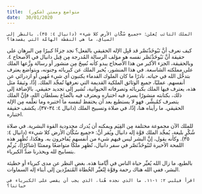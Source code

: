 ```yaml
---
title:  متواضع وممتن (شكور)
date:  30/01/2020
---
```


`الملك التائب يُعلن: «جميع سُكَّان الأرض كلا شيء» (دانيال ٤: ٣٥). بالنظر إلى السياق، ما هي النقطة الهامَّة التي يقصدها؟`

كيف نعرف أنَّ نَبُوخَذْنَصَّر قد قَبِل الإله الحقيقي بالفعل؟ نجد جزءًا كبيرًا مِن البرهان على حقيقة أنَّ نَبُوخَذْنَصَّر نفسه هو مؤلف الرسالة المُدرجة مِن قِبل دانيال في الأصحاح ٤. وبالحقيقة، الجزء الأكبر من هذا الأصحاح يبدو كأنه نُسِخَ مِن منشور أو رسالة وزَّعها الملك على مملكته الشاسعة. في هذا المنشور، يُخبر الملك عن كبريائه وجنونه، وبتواضع يعترف بتدخُّل الله في حياته. نادرًا ما كان الملوك القدماء يكتبون أي شيء مُهين أو ازدرائي عن أنفسهم. عمليًا، جميع الوثائق الملكية القديمة التي نعرفها تُمجِّد الملك. إذًا، وثيقةً مثل هذه، يعترف فيها الملك بكبريائه وتصرفاته الحيوانية، تُشير إلى تجديد حقيقي. بالإضافة إلى ذلك، بكتابته منشورًا يسرد فيه اختباره ويعترف فيه باتِّضاع بسلطان الله، فإنَّ الملك يتصرف كمُبشِّر. فهو لا يستطيع بعد أن يحتفظ لنفسه ما اختبره وما تعلَّمه مِن الإله الحقيقي. ما رأيناه هنا، إذًا، في صلاة وتسبيح الملك (دانيال ٤: ٣٤-٣٧)، يكشف حقيقة اختباره.

للملك الآن مجموعة مختلفة مِن القِيَم ويمكنه أن يُدرك محدودية القوة البشرية. في صلاة شُكْرٍ بليغة، يُمجِّد الملك قوَّة إله دانيال ويُقر أنَّ: «جميع سُكَّان الأرض كلا شيء» (دانيال ٤: ٣٥). وكأنه يقول، إنَّ البشر ليس فيهم شيء من أنفسهم يُفاخرون به. وهكذا، تُظْهِر هذه اللمحة الأخيرة لنَبُوخَذْنَصَّر في سفر دانيال، تُظهِر ملكًا متواضعًا وممتنًا (شاكِرًا)، يُرنِّم بتسابيح لله ويحذرنا ضدَّ الكبرياء.

بالطبع، ما زال الله يُغيِّر حياة الناس في أيَّامنا هذه. بغض النظر عن مدى كبرياء أو خطيئة البشر، ففي الله هناك رحمة وقوَّة لِتُغيِّر الخُطاة المُتمرِّدين إلى أبناء إله السماوات.

`اقرأ فيلبي ٢: ١-١١. ما الذي نجده هُنا، الذي يجب أن يقضي على الكبرياء في حياتنا؟`